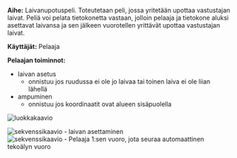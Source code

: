 **Aihe:** Laivanupotuspeli. Toteutetaan peli, jossa yritetään upottaa vastustajan laivat. Peliä voi pelata tietokonetta vastaan, jolloin pelaaja ja tietokone aluksi asettavat laivansa ja sen jälkeen vuorotellen yrittävät upottaa vastustajan laivat.

**Käyttäjät:** Pelaaja

**Pelaajan toiminnot:**

  * laivan asetus
    * onnistuu jos ruudussa ei ole jo laivaa tai toinen laiva ei ole liian lähellä
  * ampuminen
    * onnistuu jos koordinaatit ovat alueen sisäpuolella

![luokkakaavio](http://yuml.me/48ffd75a)

![sekvenssikaavio - laivan asettaminen]()
![sekvenssikaavio - Pelaaja 1:sen vuoro, jota seuraa automaattinen tekoälyn vuoro]()
